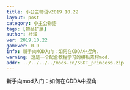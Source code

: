 ```yaml
---
title: 小公主物语v2019.10.22
layout: post
category: 小主公物語  
tags: [物品扩展]
author: 桂溪  
ver: 2019.10.22
gamever: 0.D
info: 新手向MOD入门：如何在CDDA中捏角.  
warning: 这是一个配合教程学习的模板素材mod. 
addr: ../../../../mods-cn/SSDT_princess.zip
---
```

新手向mod入门：如何在CDDA中捏角   
